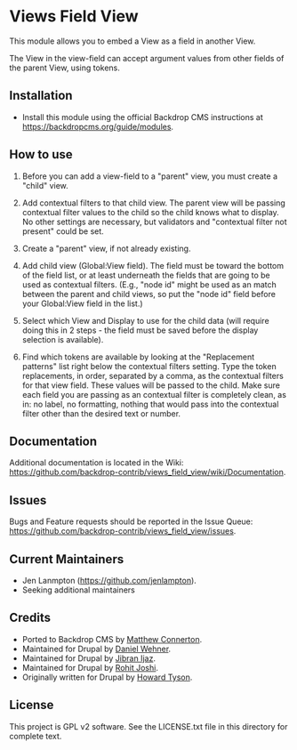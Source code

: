 Views Field View
================

This module allows you to embed a View as a field in another View.

The View in the view-field can accept argument values from other fields of the
parent View, using tokens.


Installation
------------

- Install this module using the official Backdrop CMS instructions at
 https://backdropcms.org/guide/modules.

How to use
----------

1. Before you can add a view-field to a "parent" view, you must create a
   "child" view.

2. Add contextual filters to that child view. The parent view will be passing
   contextual filter values to the child so the child knows what to display. No
   other settings are necessary, but validators and "contextual filter not
   present" could be set.

3. Create a "parent" view, if not already existing.

4. Add child view (Global:View field). The field must be toward the bottom of
   the field list, or at least underneath the fields that are going to be used
   as contextual filters. (E.g., "node id" might be used as an match between
   the parent and child views, so put the "node id" field before your
   Global:View field in the list.)

5. Select which View and Display to use for the child data (will require
   doing this in 2 steps - the field must be saved before the display selection
   is available).

6. Find which tokens are available by looking at the "Replacement patterns"
   list right below the contextual filters setting. Type the token replacements,
   in order, separated by a comma, as the contextual filters for that view
   field. These values will be passed to the child. Make sure each field you
   are passing as an contextual filter is completely clean, as in: no label,
   no formatting, nothing that would pass into the contextual filter other than
   the desired text or number.

Documentation
-------------

Additional documentation is located in the Wiki:
https://github.com/backdrop-contrib/views_field_view/wiki/Documentation.

Issues
------

Bugs and Feature requests should be reported in the Issue Queue:
https://github.com/backdrop-contrib/views_field_view/issues.

Current Maintainers
-------------------

- Jen Lanmpton (https://github.com/jenlampton).
- Seeking additional maintainers

Credits
-------

- Ported to Backdrop CMS by [Matthew Connerton](https://github.com/mrconnerton).
- Maintained for Drupal by [Daniel Wehner](https://www.drupal.org/u/dawehner).
- Maintained for Drupal by [Jibran Ijaz](https://www.drupal.org/u/jibran).
- Maintained for Drupal by [Rohit Joshi](https://www.drupal.org/u/joshirohit100).
- Originally written for Drupal by [Howard Tyson](https://www.drupal.org/u/tizzo).

License
-------

This project is GPL v2 software. See the LICENSE.txt file in this directory for
complete text.
